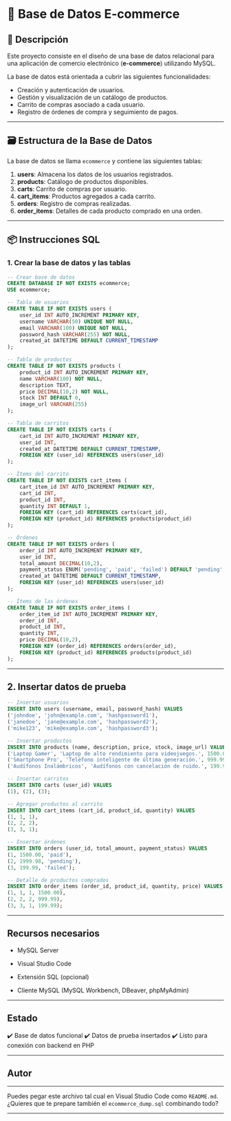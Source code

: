 # 🛒 Base de Datos E-commerce

## 📌 Descripción

Este proyecto consiste en el diseño de una base de datos relacional para una aplicación de comercio electrónico (**e-commerce**) utilizando MySQL.

La base de datos está orientada a cubrir las siguientes funcionalidades:

- Creación y autenticación de usuarios.
- Gestión y visualización de un catálogo de productos.
- Carrito de compras asociado a cada usuario.
- Registro de órdenes de compra y seguimiento de pagos.

---

## 🗃️ Estructura de la Base de Datos

La base de datos se llama `ecommerce` y contiene las siguientes tablas:

1. **users**: Almacena los datos de los usuarios registrados.
2. **products**: Catálogo de productos disponibles.
3. **carts**: Carrito de compras por usuario.
4. **cart_items**: Productos agregados a cada carrito.
5. **orders**: Registro de compras realizadas.
6. **order_items**: Detalles de cada producto comprado en una orden.

---

## 📦 Instrucciones SQL

### 1. Crear la base de datos y las tablas

```sql
-- Crear base de datos
CREATE DATABASE IF NOT EXISTS ecommerce;
USE ecommerce;

-- Tabla de usuarios
CREATE TABLE IF NOT EXISTS users (
    user_id INT AUTO_INCREMENT PRIMARY KEY,
    username VARCHAR(50) UNIQUE NOT NULL,
    email VARCHAR(100) UNIQUE NOT NULL,
    password_hash VARCHAR(255) NOT NULL,
    created_at DATETIME DEFAULT CURRENT_TIMESTAMP
);

-- Tabla de productos
CREATE TABLE IF NOT EXISTS products (
    product_id INT AUTO_INCREMENT PRIMARY KEY,
    name VARCHAR(100) NOT NULL,
    description TEXT,
    price DECIMAL(10,2) NOT NULL,
    stock INT DEFAULT 0,
    image_url VARCHAR(255)
);

-- Tabla de carritos
CREATE TABLE IF NOT EXISTS carts (
    cart_id INT AUTO_INCREMENT PRIMARY KEY,
    user_id INT,
    created_at DATETIME DEFAULT CURRENT_TIMESTAMP,
    FOREIGN KEY (user_id) REFERENCES users(user_id)
);

-- Ítems del carrito
CREATE TABLE IF NOT EXISTS cart_items (
    cart_item_id INT AUTO_INCREMENT PRIMARY KEY,
    cart_id INT,
    product_id INT,
    quantity INT DEFAULT 1,
    FOREIGN KEY (cart_id) REFERENCES carts(cart_id),
    FOREIGN KEY (product_id) REFERENCES products(product_id)
);

-- Órdenes
CREATE TABLE IF NOT EXISTS orders (
    order_id INT AUTO_INCREMENT PRIMARY KEY,
    user_id INT,
    total_amount DECIMAL(10,2),
    payment_status ENUM('pending', 'paid', 'failed') DEFAULT 'pending',
    created_at DATETIME DEFAULT CURRENT_TIMESTAMP,
    FOREIGN KEY (user_id) REFERENCES users(user_id)
);

-- Ítems de las órdenes
CREATE TABLE IF NOT EXISTS order_items (
    order_item_id INT AUTO_INCREMENT PRIMARY KEY,
    order_id INT,
    product_id INT,
    quantity INT,
    price DECIMAL(10,2),
    FOREIGN KEY (order_id) REFERENCES orders(order_id),
    FOREIGN KEY (product_id) REFERENCES products(product_id)
);
```
---

## 2. Insertar datos de prueba

```sql
-- Insertar usuarios
INSERT INTO users (username, email, password_hash) VALUES
('johndoe', 'john@example.com', 'hashpassword1'),
('janedoe', 'jane@example.com', 'hashpassword2'),
('mike123', 'mike@example.com', 'hashpassword3');

-- Insertar productos
INSERT INTO products (name, description, price, stock, image_url) VALUES
('Laptop Gamer', 'Laptop de alto rendimiento para videojuegos.', 1500.00, 10, 'https://example.com/laptop.jpg'),
('Smartphone Pro', 'Teléfono inteligente de última generación.', 999.99, 25, 'https://example.com/smartphone.jpg'),
('Audífonos Inalámbricos', 'Audífonos con cancelación de ruido.', 199.99, 50, 'https://example.com/audifonos.jpg');

-- Insertar carritos
INSERT INTO carts (user_id) VALUES
(1), (2), (3);

-- Agregar productos al carrito
INSERT INTO cart_items (cart_id, product_id, quantity) VALUES
(1, 1, 1),
(2, 2, 2),
(3, 3, 1);

-- Insertar órdenes
INSERT INTO orders (user_id, total_amount, payment_status) VALUES
(1, 1500.00, 'paid'),
(2, 1999.98, 'pending'),
(3, 199.99, 'failed');

-- Detalle de productos comprados
INSERT INTO order_items (order_id, product_id, quantity, price) VALUES
(1, 1, 1, 1500.00),
(2, 2, 2, 999.99),
(3, 3, 1, 199.99);
```
---

## Recursos necesarios

- MySQL Server

- Visual Studio Code

- Extensión SQL (opcional)

- Cliente MySQL (MySQL Workbench, DBeaver, phpMyAdmin)

---

## Estado

✔️ Base de datos funcional
✔️ Datos de prueba insertados
✔️ Listo para conexión con backend en PHP

---

## Autor


---

Puedes pegar este archivo tal cual en Visual Studio Code como `README.md`.  
¿Quieres que te prepare también el `ecommerce_dump.sql` combinando todo?

---